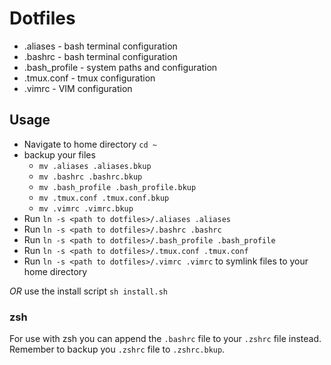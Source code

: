 # Dotfiles

* .aliases - bash terminal configuration
* .bashrc - bash terminal configuration
* .bash_profile - system paths and configuration
* .tmux.conf - tmux configuration
* .vimrc - VIM configuration

## Usage
* Navigate to home directory `cd ~`
* backup your files
  * `mv .aliases .aliases.bkup`
  * `mv .bashrc .bashrc.bkup`
  * `mv .bash_profile .bash_profile.bkup`
  * `mv .tmux.conf .tmux.conf.bkup`
  * `mv .vimrc .vimrc.bkup`
* Run `ln -s <path to dotfiles>/.aliases .aliases`
* Run `ln -s <path to dotfiles>/.bashrc .bashrc`
* Run `ln -s <path to dotfiles>/.bash_profile .bash_profile`
* Run `ln -s <path to dotfiles>/.tmux.conf .tmux.conf`
* Run `ln -s <path to dotfiles>/.vimrc .vimrc` to symlink files to your home directory

*OR* use the install script `sh install.sh`

### zsh
For use with zsh you can append the `.bashrc` file to your `.zshrc` file instead. Remember
to backup you `.zshrc` file to `.zshrc.bkup`.
